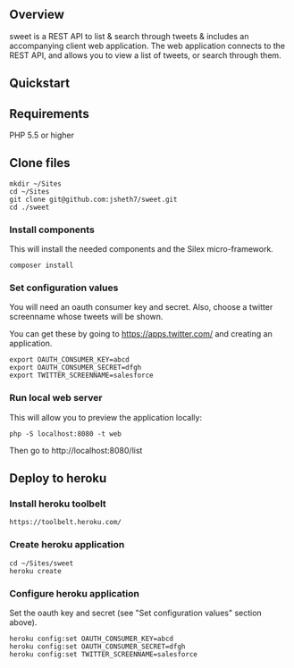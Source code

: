 ## Overview

sweet is a REST API to list &amp; search through tweets &amp; includes an accompanying client web application.
The web application connects to the REST API, and allows you to view a list of tweets, or search through them.

## Quickstart

## Requirements 

PHP 5.5 or higher

## Clone files

    mkdir ~/Sites
    cd ~/Sites
    git clone git@github.com:jsheth7/sweet.git
    cd ./sweet

### Install components

This will install the needed components and the Silex micro-framework.

    composer install

### Set configuration values

  You will need an oauth consumer key and secret.
  Also, choose a twitter screenname whose tweets will be shown.

  You can get these by going to https://apps.twitter.com/ and creating an application.

    export OAUTH_CONSUMER_KEY=abcd
    export OAUTH_CONSUMER_SECRET=dfgh
    export TWITTER_SCREENNAME=salesforce

### Run local web server

This will allow you to preview the application locally:

    php -S localhost:8080 -t web

Then go to http://localhost:8080/list

## Deploy to heroku

### Install heroku toolbelt

    https://toolbelt.heroku.com/

### Create heroku application

    cd ~/Sites/sweet
    heroku create

### Configure heroku application

Set the oauth key and secret (see "Set configuration values" section above).

    heroku config:set OAUTH_CONSUMER_KEY=abcd
    heroku config:set OAUTH_CONSUMER_SECRET=dfgh
    heroku config:set TWITTER_SCREENNAME=salesforce



